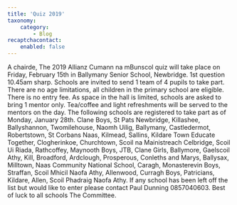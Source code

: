 ```yaml
---
title: 'Quiz 2019'
taxonomy:
    category:
        - Blog
recaptchacontact:
    enabled: false
---
```


A chairde,
The 2019 Allianz Cumann na mBunscol quiz will take place on Friday, February 15th in Ballymany Senior School, Newbridge. 1st question 10.45am sharp. Schools are invited to send 1 team of 4 pupils to take part. There are no age limitations, all children in the primary school are eligible. There is no entry fee. As space in the hall is limited, schools are asked to bring 1 mentor only. Tea/coffee and light refreshments will be served to the mentors on the day. The following schools are registered to take part as of Monday, January 28th. 
Clane Boys, St Pats Newbridge, Killashee, Ballyshannon, Twomilehouse, Naomh Uilig, Ballymany, Castledermot, Robertstown, St Corbans Naas, Kilmead, Sallins, Kildare Town Educate Together, Clogherinkoe, Churchtown, Scoil na Mainistreach Celbridge, Scoil Ui Riada, Rathcoffey, Maynooth Boys, JTB, Clane Girls, Ballymore, Gaelscoil Athy, Kill, Broadford, Ardclough, Prosperous, Conleths and Marys, Ballysax, Milltown, Naas Community National School, Caragh, Monasterevin Boys, Straffan, Scoil Mhicil Naofa Athy, Allenwood, Curragh Boys, Patricians, Kildare, Allen, Scoil Phadraig Naofa Athy. If any school has been left off the list but would like to enter please contact Paul Dunning 0857040603. 
Best of luck to all schools
The Committee.